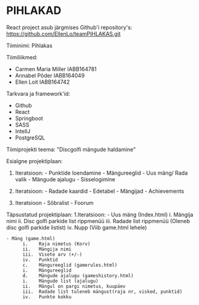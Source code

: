 # PIHLAKAD
React project asub järgmises Github'i repository's:
https://github.com/EllenLo/teamPIHLAKAS.git

Tiiminimi: Pihlakas

Tiimiliikmed:
- Carmen Maria Miller IABB164781
- Annabel Põder IABB164049
- Ellen Loit IABB164742

Tarkvara ja framework'id:
- Github
- React
- Springboot
- SASS
- IntellJ
- PostgreSQL

Tiimiprojekti teema: "Discgolfi mängude haldamine"

Esialgne projektiplaan:
  1. Iteratsioon:
    - Punktide loendamine
    - Mängureeglid
    - Uus mäng/ Rada valik
    - Mängude ajalugu
    - Sisselogimine
   
  2. Iteratsioon:
    - Radade kaardid
    - Edetabel
    - Mängijad
    - Achievements
    
  3. Iteratsioon
    - Sõbralist
    - Foorum
    
Täpsustatud projektiplaan:
  1.Iteratsioon:
    - Uus mäng (Index.html)
         i. 	Mängija nimi
         ii.	Disc golfi parkide list rippmenüü 
         iii.	Radade list rippmenüü (Oleneb disc golfi parkide listist)
         iv.	Nupp (Viib game.html lehele)
  

    - Mäng (game.html)
          i.	Raja nimetus (Korv)
          ii.	Mängija nimi
          iii.	Visete arv (+/-)
          iv.	Punktid
          c.	Mängureeglid (gamerules.html)
          i.	Mängureeglid
          d.	Mängude ajalugu (gameshistory.html)
          i.	Mängude list (ajalugu)
          ii.	Mängul on pargi nimetus, kuupäev
          iii.	Radade list tuleneb mängust(raja nr, visked, punktid)
          iv.	Punkte kokku






